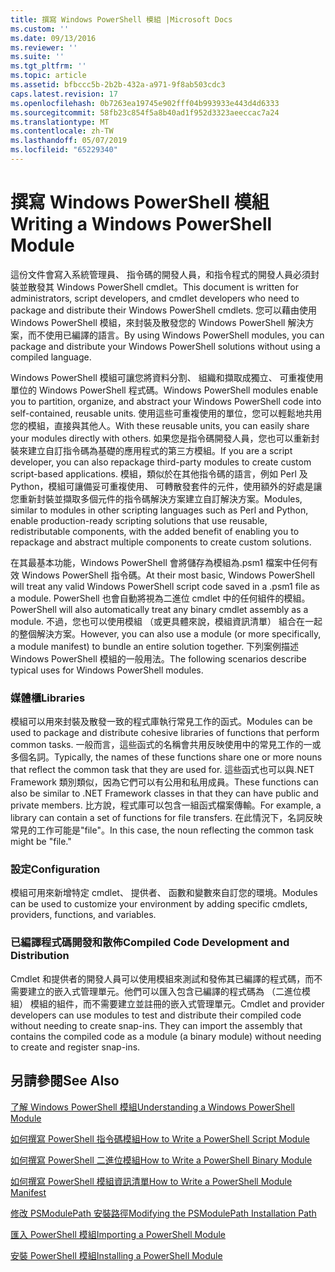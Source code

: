 ```yaml
---
title: 撰寫 Windows PowerShell 模組 |Microsoft Docs
ms.custom: ''
ms.date: 09/13/2016
ms.reviewer: ''
ms.suite: ''
ms.tgt_pltfrm: ''
ms.topic: article
ms.assetid: bfbccc5b-2b2b-432a-a971-9f8ab503cdc3
caps.latest.revision: 17
ms.openlocfilehash: 0b7263ea19745e902fff04b993933e443d4d6333
ms.sourcegitcommit: 58fb23c854f5a8b40ad1f952d3323aeeccac7a24
ms.translationtype: MT
ms.contentlocale: zh-TW
ms.lasthandoff: 05/07/2019
ms.locfileid: "65229340"
---
```

# <a name="writing-a-windows-powershell-module"></a><span data-ttu-id="c63b2-102">撰寫 Windows PowerShell 模組</span><span class="sxs-lookup"><span data-stu-id="c63b2-102">Writing a Windows PowerShell Module</span></span>

<span data-ttu-id="c63b2-103">這份文件會寫入系統管理員、 指令碼的開發人員，和指令程式的開發人員必須封裝並散發其 Windows PowerShell cmdlet。</span><span class="sxs-lookup"><span data-stu-id="c63b2-103">This document is written for administrators, script developers, and cmdlet developers who need to package and distribute their Windows PowerShell cmdlets.</span></span> <span data-ttu-id="c63b2-104">您可以藉由使用 Windows PowerShell 模組，來封裝及散發您的 Windows PowerShell 解決方案，而不使用已編譯的語言。</span><span class="sxs-lookup"><span data-stu-id="c63b2-104">By using Windows PowerShell modules, you can package and distribute your Windows PowerShell solutions without using a compiled language.</span></span>

<span data-ttu-id="c63b2-105">Windows PowerShell 模組可讓您將資料分割、 組織和擷取成獨立、 可重複使用單位的 Windows PowerShell 程式碼。</span><span class="sxs-lookup"><span data-stu-id="c63b2-105">Windows PowerShell modules enable you to partition, organize, and abstract your Windows PowerShell code into self-contained, reusable units.</span></span> <span data-ttu-id="c63b2-106">使用這些可重複使用的單位，您可以輕鬆地共用您的模組，直接與其他人。</span><span class="sxs-lookup"><span data-stu-id="c63b2-106">With these reusable units, you can easily share your modules directly with others.</span></span> <span data-ttu-id="c63b2-107">如果您是指令碼開發人員，您也可以重新封裝來建立自訂指令碼為基礎的應用程式的第三方模組。</span><span class="sxs-lookup"><span data-stu-id="c63b2-107">If you are a script developer, you can also repackage third-party modules to create custom script-based applications.</span></span> <span data-ttu-id="c63b2-108">模組，類似於在其他指令碼的語言，例如 Perl 及 Python，模組可讓備妥可重複使用、 可轉散發套件的元件，使用額外的好處是讓您重新封裝並擷取多個元件的指令碼解決方案建立自訂解決方案。</span><span class="sxs-lookup"><span data-stu-id="c63b2-108">Modules, similar to modules in other scripting languages such as Perl and Python, enable production-ready scripting solutions that use reusable, redistributable components, with the added benefit of enabling you to repackage and abstract multiple components to create custom solutions.</span></span>

<span data-ttu-id="c63b2-109">在其最基本功能，Windows PowerShell 會將儲存為模組為.psm1 檔案中任何有效 Windows PowerShell 指令碼。</span><span class="sxs-lookup"><span data-stu-id="c63b2-109">At their most basic, Windows PowerShell will treat any valid Windows PowerShell script code saved in a .psm1 file as a module.</span></span> <span data-ttu-id="c63b2-110">PowerShell 也會自動將視為二進位 cmdlet 中的任何組件的模組。</span><span class="sxs-lookup"><span data-stu-id="c63b2-110">PowerShell will also automatically treat any binary cmdlet assembly as a module.</span></span> <span data-ttu-id="c63b2-111">不過，您也可以使用模組 （或更具體來說，模組資訊清單） 組合在一起的整個解決方案。</span><span class="sxs-lookup"><span data-stu-id="c63b2-111">However, you can also use a module (or more specifically, a module manifest) to bundle an entire solution together.</span></span> <span data-ttu-id="c63b2-112">下列案例描述 Windows PowerShell 模組的一般用法。</span><span class="sxs-lookup"><span data-stu-id="c63b2-112">The following scenarios describe typical uses for Windows PowerShell modules.</span></span>

### <a name="libraries"></a><span data-ttu-id="c63b2-113">媒體櫃</span><span class="sxs-lookup"><span data-stu-id="c63b2-113">Libraries</span></span>

<span data-ttu-id="c63b2-114">模組可以用來封裝及散發一致的程式庫執行常見工作的函式。</span><span class="sxs-lookup"><span data-stu-id="c63b2-114">Modules can be used to package and distribute cohesive libraries of functions that perform common tasks.</span></span> <span data-ttu-id="c63b2-115">一般而言，這些函式的名稱會共用反映使用中的常見工作的一或多個名詞。</span><span class="sxs-lookup"><span data-stu-id="c63b2-115">Typically, the names of these functions share one or more nouns that reflect the common task that they are used for.</span></span> <span data-ttu-id="c63b2-116">這些函式也可以與.NET Framework 類別類似，因為它們可以有公用和私用成員。</span><span class="sxs-lookup"><span data-stu-id="c63b2-116">These functions can also be similar to .NET Framework classes in that they can have public and private members.</span></span> <span data-ttu-id="c63b2-117">比方說，程式庫可以包含一組函式檔案傳輸。</span><span class="sxs-lookup"><span data-stu-id="c63b2-117">For example, a library can contain a set of functions for file transfers.</span></span> <span data-ttu-id="c63b2-118">在此情況下，名詞反映常見的工作可能是"file"。</span><span class="sxs-lookup"><span data-stu-id="c63b2-118">In this case, the noun reflecting the common task might be "file."</span></span>

### <a name="configuration"></a><span data-ttu-id="c63b2-119">設定</span><span class="sxs-lookup"><span data-stu-id="c63b2-119">Configuration</span></span>

<span data-ttu-id="c63b2-120">模組可用來新增特定 cmdlet、 提供者、 函數和變數來自訂您的環境。</span><span class="sxs-lookup"><span data-stu-id="c63b2-120">Modules can be used to customize your environment by adding specific cmdlets, providers, functions, and variables.</span></span>

### <a name="compiled-code-development-and-distribution"></a><span data-ttu-id="c63b2-121">已編譯程式碼開發和散佈</span><span class="sxs-lookup"><span data-stu-id="c63b2-121">Compiled Code Development and Distribution</span></span>

<span data-ttu-id="c63b2-122">Cmdlet 和提供者的開發人員可以使用模組來測試和發佈其已編譯的程式碼，而不需要建立的嵌入式管理單元。他們可以匯入包含已編譯的程式碼為 （二進位模組） 模組的組件，而不需要建立並註冊的嵌入式管理單元。</span><span class="sxs-lookup"><span data-stu-id="c63b2-122">Cmdlet and provider developers can use modules to test and distribute their compiled code without needing to create snap-ins. They can import the assembly that contains the compiled code as a module (a binary module) without needing to create and register snap-ins.</span></span>

## <a name="see-also"></a><span data-ttu-id="c63b2-123">另請參閱</span><span class="sxs-lookup"><span data-stu-id="c63b2-123">See Also</span></span>

[<span data-ttu-id="c63b2-124">了解 Windows PowerShell 模組</span><span class="sxs-lookup"><span data-stu-id="c63b2-124">Understanding a Windows PowerShell Module</span></span>](./understanding-a-windows-powershell-module.md)

[<span data-ttu-id="c63b2-125">如何撰寫 PowerShell 指令碼模組</span><span class="sxs-lookup"><span data-stu-id="c63b2-125">How to Write a PowerShell Script Module</span></span>](./how-to-write-a-powershell-script-module.md)

[<span data-ttu-id="c63b2-126">如何撰寫 PowerShell 二進位模組</span><span class="sxs-lookup"><span data-stu-id="c63b2-126">How to Write a PowerShell Binary Module</span></span>](./how-to-write-a-powershell-binary-module.md)

[<span data-ttu-id="c63b2-127">如何撰寫 PowerShell 模組資訊清單</span><span class="sxs-lookup"><span data-stu-id="c63b2-127">How to Write a PowerShell Module Manifest</span></span>](how-to-write-a-powershell-module-manifest.md)

[<span data-ttu-id="c63b2-128">修改 PSModulePath 安裝路徑</span><span class="sxs-lookup"><span data-stu-id="c63b2-128">Modifying the PSModulePath Installation Path</span></span>](./modifying-the-psmodulepath-installation-path.md)

[<span data-ttu-id="c63b2-129">匯入 PowerShell 模組</span><span class="sxs-lookup"><span data-stu-id="c63b2-129">Importing a PowerShell Module</span></span>](./importing-a-powershell-module.md)

[<span data-ttu-id="c63b2-130">安裝 PowerShell 模組</span><span class="sxs-lookup"><span data-stu-id="c63b2-130">Installing a PowerShell Module</span></span>](./installing-a-powershell-module.md)
